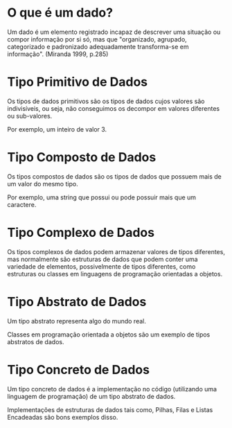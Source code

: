 # O que é um dado?

Um dado é um elemento registrado incapaz de descrever uma situação ou compor informação por si só, mas que "organizado, agrupado, categorizado e padronizado adequadamente transforma-se em informação". (Miranda 1999, p.285)

# Tipo Primitivo de Dados

Os tipos de dados primitivos são os tipos de dados cujos valores são indivisíveis, ou seja, não conseguimos os decompor em valores diferentes ou sub-valores.

Por exemplo, um inteiro de valor 3.

# Tipo Composto de Dados

Os tipos compostos de dados são os tipos de dados que possuem mais de um valor do mesmo tipo.

Por exemplo, uma string que possui ou pode possuir mais que um caractere.

# Tipo Complexo de Dados

Os tipos complexos de dados podem armazenar valores de tipos diferentes, mas normalmente são estruturas de dados que podem conter uma variedade de elementos, possivelmente de tipos diferentes, como estruturas ou classes em linguagens de programação orientadas a objetos.

# Tipo Abstrato de Dados

Um tipo abstrato representa algo do mundo real.

Classes em programação orientada a objetos são um exemplo de tipos abstratos de dados.

# Tipo Concreto de Dados

Um tipo concreto de dados é a implementação no código (utilizando uma linguagem de programação) de um tipo abstrato de dados.

Implementações de estruturas de dados tais como, Pilhas, Filas e Listas Encadeadas são bons exemplos disso.
